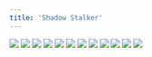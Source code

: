 ```yaml
---
title: 'Shadow Stalker'
---
```


![](images/ribald-youth/part-30/pg348.jpg)
![](images/ribald-youth/part-30/pg349.jpg)
![](images/ribald-youth/part-30/pg350.jpg)
![](images/ribald-youth/part-30/pg351.jpg)
![](images/ribald-youth/part-30/pg352.jpg)
![](images/ribald-youth/part-30/pg353.jpg)
![](images/ribald-youth/part-30/pg354.jpg)
![](images/ribald-youth/part-30/pg355.jpg)
![](images/ribald-youth/part-30/pg356.jpg)
![](images/ribald-youth/part-30/pg357.jpg)
![](images/ribald-youth/part-30/pg358.jpg)
![](images/ribald-youth/part-30/pg359.jpg)